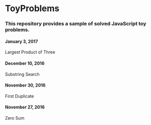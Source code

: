 # ToyProblems

### This repository provides a sample of solved JavaScript toy problems.

#### January 3, 2017
Largest Product of Three

#### December 10, 2016
Substring Search

#### November 30, 2016
First Duplicate

#### November 27, 2016
Zero Sum